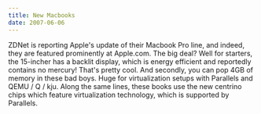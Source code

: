 ```yaml
---
title: New Macbooks 
date: 2007-06-06
---
```

ZDNet is reporting Apple's update of their Macbook Pro line, and indeed, they are featured prominently at Apple.com. The big deal? Well for starters, the 15-incher has a backlit display, which is energy efficient and reportedly contains no mercury! That's pretty cool. And secondly, you can pop 4GB of memory in these bad boys. Huge for virtualization setups with Parallels and QEMU / Q / kju. Along the same lines, these books use the new centrino chips which feature virtualization technology, which is supported by Parallels.

